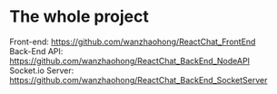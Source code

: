 # The whole project

Front-end: https://github.com/wanzhaohong/ReactChat_FrontEnd  <br />
Back-End API: https://github.com/wanzhaohong/ReactChat_BackEnd_NodeAPI  <br />
Socket.io Server: https://github.com/wanzhaohong/ReactChat_BackEnd_SocketServer <br />

